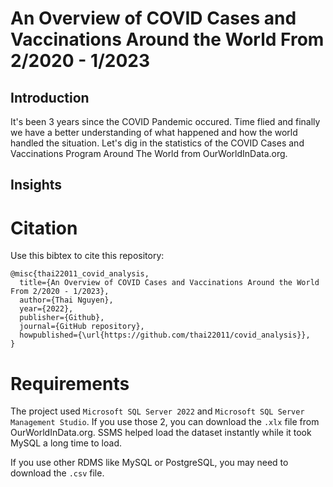 # An Overview of COVID Cases and Vaccinations Around the World From 2/2020 - 1/2023

## Introduction
It's been 3 years since the COVID Pandemic occured. Time flied and finally we have a better understanding of what happened and how the world handled the situation. Let's dig in the statistics of the COVID Cases and Vaccinations Program Around The World from OurWorldInData.org.

## Insights

# Citation
Use this bibtex to cite this repository:

```
@misc{thai22011_covid_analysis,
  title={An Overview of COVID Cases and Vaccinations Around the World From 2/2020 - 1/2023},
  author={Thai Nguyen},
  year={2022},
  publisher={Github},
  journal={GitHub repository},
  howpublished={\url{https://github.com/thai22011/covid_analysis}},
}
```
# Requirements

The project used `Microsoft SQL Server 2022` and `Microsoft SQL Server Management Studio`. If you use those 2, you can download the `.xlx` file from OurWorldInData.org. SSMS helped load the dataset instantly while it took MySQL a long time to load.

If you use other RDMS like MySQL or PostgreSQL, you may need to download the `.csv` file. 

